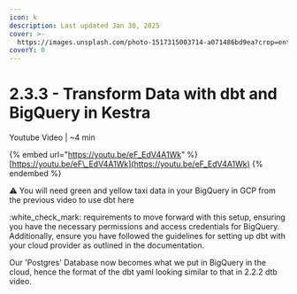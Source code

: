 ```yaml
---
icon: k
description: Last updated Jan 30, 2025
cover: >-
  https://images.unsplash.com/photo-1517315003714-a071486bd9ea?crop=entropy&cs=srgb&fm=jpg&ixid=M3wxOTcwMjR8MHwxfHNlYXJjaHwxfHxwdXJwbGUlMjBjbG91ZHxlbnwwfHx8fDE3Mzg1Mzg5ODF8MA&ixlib=rb-4.0.3&q=85
coverY: 0
---
```


# 2.3.3 - Transform Data with dbt and BigQuery in Kestra

Youtube Video | \~4 min

{% embed url="https://youtu.be/eF_EdV4A1Wk" %}
[https://youtu.be/eF\_EdV4A1Wk](https://youtu.be/eF_EdV4A1Wk)
{% endembed %}

:warning: You will need green and yellow taxi data in your BigQuery in GCP from the previous video to use dbt here

:white\_check\_mark: requirements to move forward with this setup, ensuring you have the necessary permissions and access credentials for BigQuery. Additionally, ensure you have followed the guidelines for setting up dbt with your cloud provider as outlined in the documentation.

Our 'Postgres' Database now becomes what we put in BigQuery in the cloud, hence the format of the dbt yaml looking similar to that in 2.2.2 dtb video.
